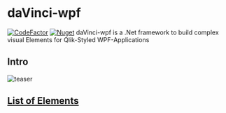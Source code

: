# daVinci-wpf
[![CodeFactor](https://www.codefactor.io/repository/github/q2g/daVinci-wpf/badge)](https://www.codefactor.io/repository/github/q2g/daVinci-wpf)
[![Nuget](https://img.shields.io/nuget/v/daVinci-wpf.svg)](https://www.nuget.org/packages/daVinci-wpf)
 daVinci-wpf is a .Net framework to build complex visual Elements for Qlik-Styled WPF-Applications
 
## Intro

![teaser](https://github.com/q2g/daVinci-wpf/raw/master/docs/teaser.gif "Short teaser")

 ## [List of Elements](docs/elements.md)
